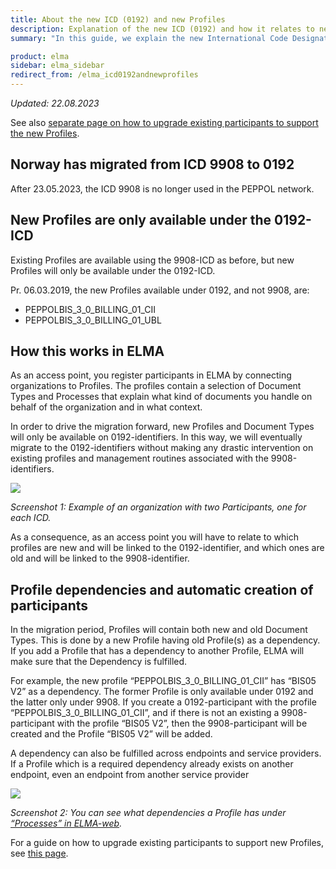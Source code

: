 ```yaml
---
title: About the new ICD (0192) and new Profiles
description: Explanation of the new ICD (0192) and how it relates to ned Profiles.
summary: "In this guide, we explain the new International Code Designator (ICD), 0192, for Norway, how the new Profiles relates to this ICD, and an overview of how this works in ELMA."

product: elma
sidebar: elma_sidebar
redirect_from: /elma_icd0192andnewprofiles
---
```


*Updated: 22.08.2023*

See also [separate page on how to upgrade existing participants to support the new Profiles](https://docs.digdir.no/docs/ELMA/elma_upgradingto0192profiles).

## Norway has migrated from ICD 9908 to 0192
After 23.05.2023, the ICD 9908 is no longer used in the PEPPOL network.

## New Profiles are only available under the 0192-ICD
Existing Profiles are available using the 9908-ICD as before, but new Profiles will only be available under the 0192-ICD.

Pr. 06.03.2019, the new Profiles available under 0192, and not 9908, are:
- PEPPOLBIS_3_0_BILLING_01_CII
- PEPPOLBIS_3_0_BILLING_01_UBL

## How this works in ELMA
As an access point, you register participants in ELMA by connecting organizations to Profiles. The profiles contain a selection of Document Types and Processes that explain what kind of documents you handle on behalf of the organization and in what context. 

In order to drive the migration forward, new Profiles and Document Types will only be available on 0192-identifiers. In this way, we will eventually migrate to the 0192-identifiers without making any drastic intervention on existing profiles and management routines associated with the 9908-identifiers.

![]({{site.baseurl}}/images/elma/participant_search_example_of_org_with_two_participants.png)

*Screenshot 1: Example of an organization with two Participants, one for each ICD.*

As a consequence, as an access point you will have to relate to which profiles are new and will be linked to the 0192-identifier, and which ones are old and will be linked to the 9908-identifier. 

## Profile dependencies and automatic creation of participants
In the migration period, Profiles will contain both new and old Document Types. This is done by a new Profile having old Profile(s) as a dependency. If you add a Profile that has a dependency to another Profile, ELMA will make sure that the Dependency is fulfilled.

For example, the new profile “PEPPOLBIS_3_0_BILLING_01_CII” has “BIS05 V2” as a dependency. The former Profile is only available under 0192 and the latter only under 9908. If you create a 0192-participant with the profile “PEPPOLBIS_3_0_BILLING_01_CII”, and if there is not an existing a 9908-participant with the profile “BIS05 V2”, then the 9908-participant will be created and the Profile “BIS05 V2” will be added.

A dependency can also be fulfilled across endpoints and service providers. If a Profile which is a required dependency already exists on another endpoint, even an endpoint from another service provider

![]({{site.baseurl}}/images/elma/elma/view_process.png)

*Screenshot 2: You can see what dependencies a Profile has under [“Processes” in ELMA-web](https://smp.difi.no/process).*

For a guide on how to upgrade existing participants to support new Profiles, see [this page](https://docs.digdir.no/docs/ELMA/elma_upgradingto0192profiles).
